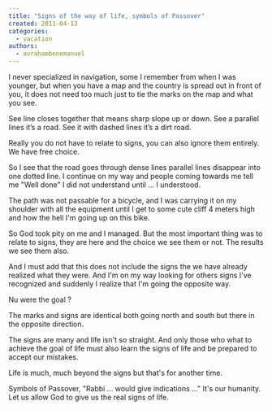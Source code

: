 ```yaml
---
title: "Signs of the way of life, symbols of Passover"
created: 2011-04-13
categories: 
  - vacation
authors: 
  - avrahambenemanuel
---
```


I never specialized in navigation, some I remember from when I was younger, but when you have a map and the country is spread out in front of you, it does not need too much just to tie the marks on the map and what you see.

See line closes together that means sharp slope up or down. See a parallel lines it’s a road. See it with dashed lines it’s a dirt road.

Really you do not have to relate to signs, you can also ignore them entirely. We have free choice.

So I see that the road goes through dense lines parallel lines disappear into one dotted line. I continue on my way and people coming towards me tell me "Well done" I did not understand until ... I understood.

The path was not passable for a bicycle, and I was carrying it on my shoulder with all the equipment until I get to some cute cliff 4 meters high and how the hell I'm going up on this bike.

So God took pity on me and I managed. But the most important thing was to relate to signs, they are here and the choice we see them or not. The results we see them also.

And I must add that this does not include the signs the we have already realized what they were. And I'm on my way looking for others signs I've recognized and suddenly I realize that I'm going the opposite way.

Nu were the goal ?

The marks and signs are identical both going north and south but there in the opposite direction.

The signs are many and life isn't so straight. And only those who what to achieve the goal of life must also learn the signs of life and be prepared to accept our mistakes.

Life is much, much beyond the signs but that's for another time.

Symbols of Passover, "Rabbi … would give indications ..." It's our humanity. Let us allow God to give us the real signs of life.

